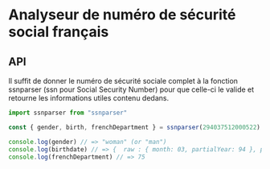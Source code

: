 # Analyseur de numéro de sécurité social français

## API

Il suffit de donner le numéro de sécurité sociale complet à la fonction ssnparser (ssn pour Social Security Number) pour que celle-ci le valide et retourne les informations utiles contenu dedans.

```js
import ssnparser from "ssnparser"

const { gender, birth, frenchDepartment } = ssnparser(294037512000522)

console.log(gender) // => "woman" (or "man")
console.log(birthdate) // => {  raw : { month: 03, partialYear: 94 }, predicted: { completedYear: 1994, completeBirthdate: "03-1994" } }
console.log(frenchDepartment) // => 75
```